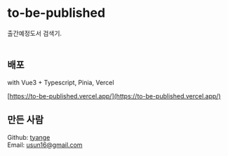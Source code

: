 # to-be-published

출간예정도서 검색기.
<br>
<br>

## 배포

with Vue3 + Typescript, Pinia, Vercel 

[https://to-be-published.vercel.app/](https://to-be-published.vercel.app/)

## 만든 사람

Github: [tyange](https://github.com/tyange)
<br>
Email: [usun16@gmail.com](mailto:usun16@gmail.com)